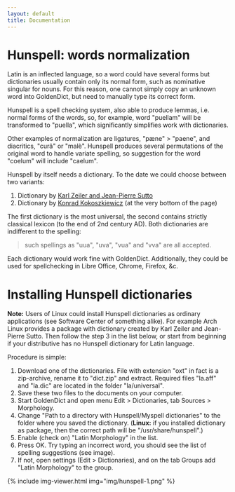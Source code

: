 ```yaml
---
layout: default
title: Documentation
---
```


# Hunspell: words normalization

Latin is an inflected language, so a word could have several forms but dictionaries usually contain only its normal form, such as nominative singular for nouns. For this reason, one cannot simply copy an unknown word into GoldenDict, but need to manually type its correct form.

Hunspell is a spell checking system, also able to produce lemmas, i.e. normal forms of the words, so, for example, word "puellam" will be transformed to "puella", which significantly simplifies work with dictionaries.

Other examples of normalization are ligatures, "pæne" > "paene", and diacritics, "curâ" or "malè". Hunspell produces several permutations of the original word to handle variate spelling, so suggestion for the word "coelum" will include "caelum".

Hunspell by itself needs a dictionary. To the date we could choose between two variants:

1. Dictionary by [Karl Zeiler and Jean-Pierre Sutto][1]
1. Dictionary by [Konrad Kokoszkiewicz][2] (at the very bottom of the page)

The first dictionary is the most universal, the second contains strictly classical lexicon (to the end of 2nd century AD). Both dictionaries are indifferent to the spelling:

> such spellings as "uua", "uva", "vua" and "vva" are all accepted.

Each dictionary would work fine with GoldenDict. Additionally, they could be used for spellchecking in Libre Office, Chrome, Firefox, &c.


# Installing Hunspell dictionaries

**Note:** Users of Linux could install Hunspell dictionaries as ordinary applications (see Software Center of something alike). For example Arch Linux provides a package with dictionary created by Karl Zeiler and Jean-Pierre Sutto. Then follow the step 3 in the list below, or start from beginning if your distributive has no Hunspell dictionary for Latin language.

Procedure is simple:

1. Download one of the dictionaries. File with extension "oxt" in fact is a zip-archive, rename it to "dict.zip" and extract. Required files "la.aff" and "la.dic" are located in the folder "la/universal".
1. Save these two files to the documents on your computer.
1. Start GoldenDict and open menu Edit > Dictionaries, tab Sources > Morphology.
1. Change "Path to a directory with Hunspell/Myspell dictionaries" to the folder where you saved the dictionary. (**Linux:** if you installed dictionary as package, then the correct path will be "/usr/share/hunspell".)
1. Enable (check on) "Latin Morphology" in the list.
1. Press OK. Try typing an incorrect word, you should see the list of spelling suggestions (see image).
1. If not, open settings (Edit > Dictionaries), and on the tab Groups add "Latin Morphology" to the group.

{% include img-viewer.html img="img/hunspell-1.png" %}


[1]: https://extensions.libreoffice.org/extensions/latin-spelling-and-hyphenation-dictionaries
[2]: http://www.obta.uw.edu.pl/~draco/

